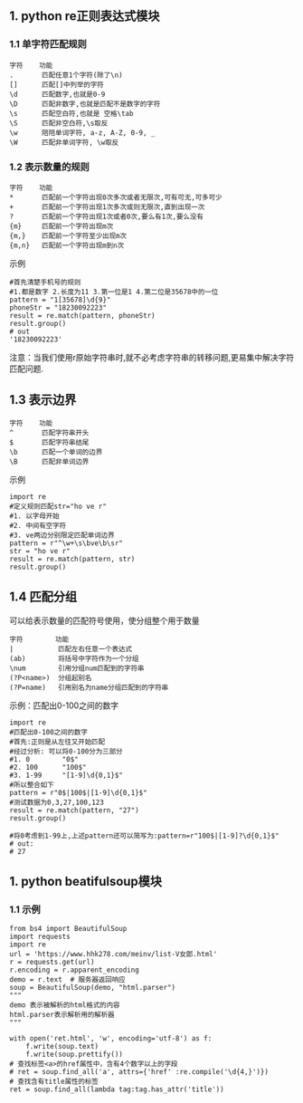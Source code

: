 ## 1. python re正则表达式模块
### 1.1 单字符匹配规则
    字符    功能
    .       匹配任意1个字符(除了\n)
    []      匹配[]中列举的字符
    \d      匹配数字,也就是0-9
    \D      匹配非数字,也就是匹配不是数字的字符
    \s      匹配空白符,也就是 空格\tab
    \S      匹配非空白符,\s取反
    \w      陪陪单词字符, a-z, A-Z, 0-9, _
    \W      匹配非单词字符, \w取反
    
### 1.2 表示数量的规则
    字符    功能
    *       匹配前一个字符出现0次多次或者无限次,可有可无,可多可少
    +       匹配前一个字符出现1次多次或则无限次,直到出现一次
    ?       匹配前一个字符出现1次或者0次,要么有1次,要么没有
    {m}     匹配前一个字符出现m次
    {m,}    匹配前一个字符至少出现m次
    {m,n}   匹配前一个字符出现m到n次
示例

    #首先清楚手机号的规则
    #1.都是数字 2.长度为11 3.第一位是1 4.第二位是35678中的一位
    pattern = "1[35678]\d{9}"
    phoneStr = "18230092223"
    result = re.match(pattern, phoneStr)
    result.group()
    # out
    '18230092223'

注意：当我们使用r原始字符串时,就不必考虑字符串的转移问题,更易集中解决字符匹配问题.

## 1.3 表示边界
    字符    功能
    ^       匹配字符串开头
    $       匹配字符串结尾
    \b      匹配一个单词的边界
    \B      匹配非单词边界

示例

    import re
    #定义规则匹配str="ho ve r"
    #1. 以字母开始
    #2. 中间有空字符
    #3. ve两边分别限定匹配单词边界
    pattern = r"^\w+\s\bve\b\sr"
    str = "ho ve r"
    result = re.match(pattern, str)
    result.group()

## 1.4 匹配分组
可以给表示数量的匹配符号使用，使分组整个用于数量

    字符        功能
    |           匹配左右任意一个表达式
    (ab)        将括号中字符作为一个分组
    \num        引用分组num匹配到的字符串
    (?P<name>)  分组起别名
    (?P=name)   引用别名为name分组匹配到的字符串
    
示例：匹配出0-100之间的数字  

    import re
    #匹配出0-100之间的数字
    #首先:正则是从左往又开始匹配
    #经过分析: 可以将0-100分为三部分
    #1. 0        "0$"
    #2. 100      "100$"
    #3. 1-99     "[1-9]\d{0,1}$"
    #所以整合如下
    pattern = r"0$|100$|[1-9]\d{0,1}$"
    #测试数据为0,3,27,100,123
    result = re.match(pattern, "27")
    result.group()

    #将0考虑到1-99上,上述pattern还可以简写为:pattern=r"100$|[1-9]?\d{0,1}$"
    # out:
    # 27
    
## 1. python beatifulsoup模块
### 1.1 示例
    from bs4 import BeautifulSoup
    import requests
    import re
    url = 'https://www.hhk278.com/meinv/list-V女郎.html'
    r = requests.get(url)
    r.encoding = r.apparent_encoding
    demo = r.text  # 服务器返回响应
    soup = BeautifulSoup(demo, "html.parser")
    """
    demo 表示被解析的html格式的内容
    html.parser表示解析用的解析器
    """
    
    with open('ret.html', 'w', encoding='utf-8') as f:
        f.write(soup.text)
        f.write(soup.prettify())
    # 查找标签<a>的href属性中，含有4个数字以上的字段
    # ret = soup.find_all('a', attrs={'href' :re.compile('\d{4,}')})
    # 查找含有title属性的标签
    ret = soup.find_all(lambda tag:tag.has_attr('title'))
